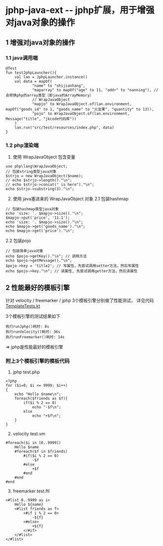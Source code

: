 # jphp-java-ext -- jphp扩展，用于增强对java对象的操作

## 1 增强对java对象的操作

### 1.1 java调用端
```
@Test
fun testJphpLauncher(){
    val lan = JphpLauncher.instance()
    val data = mapOf(
            "name" to "shijianhang",
            "maparray" to mapOf("age" to 11, "addr" to "nanning"), // 会转换php的array类型（即java的ArrayMemory）
            // WrapJavaObject
            "mapjo" to WrapJavaObject.of(lan.environment, mapOf("goods_id" to 1, "goods_name" to "火龙果", "quantity" to 13)),
            "pojo" to WrapJavaObject.of(lan.environment, Message("title", "jkcode代码库"))
    )
    lan.run("src/test/resources/index.php", data)
}
```

### 1.2 php渲染端
1. 使用 WrapJavaObject 包含变量
```
use php\lang\WrapJavaObject;
// 包装string类型java对象
$strjo = new WrapJavaObject($name);
// echo $strjo->length()."\n";
// echo $strjo->concat(" is hero")."\n";
echo $strjo->substring(3)."\n"; 
```

2. 使用 java塞进来的 WrapJavaObject 对象
2.1 包装hashmap
```
// 包装hashmap类型java对象
echo 'size: '. $mapjo->size()."\n";
$mapjo->put('price', '11.1');
echo 'size: '. $mapjo->size()."\n";
echo $mapjo->get('goods_name')."\n";
echo $mapjo->get('price')."\n";
```

2.2 包装pojo
```
// 包装简单java对象
echo $pojo->getKey()."\n"; // 调用方法
echo $pojo->getMessage()."\n";
$pojo->key = 'title2'; // 写属性，先尝试调用setter方法，然后写属性
echo $pojo->key."\n"; // 读属性, 先尝试调用getter方法，然后读属性
```

## 2 性能最好的模板引擎
针对 velocity / freemarker / jphp 3个模板引擎分别做了性能测试， 详见代码[TemplateTests.kt](https://github.com/shigebeyond/jkmvc/blob/master/jkmvc-http/src/test/kotlin/net/jkcode/jkmvc/tests/TemplateTests.kt)

3个模板引擎的测试结果如下
```
执行runJphp()耗时: 8s
执行runVelocity()耗时: 36s
执行runFreemarker()耗时: 14s
```
=> jphp是性能最好的模板引擎

### 附上3个模板引擎的模板代码
1. jphp
test.php
```
<?php
for ($i=0; $i <= 9999; $i++)
{
    echo "Hello $name\n";
    foreach($friends as $f){
        if($i % 2 == 0)
            echo "-$f\n";
        else
            echo "+$f\n";
    }
}
```

2. velocity 
test.vm
```
#foreach($i in [0..9999])
    Hello $name
    #foreach($f in $friends)
        #if($i % 2 == 0)
            -$f
        #else
            +$f
        #end
    #end
#end
```

3. freemarker
test.ftl
```
<#list 0..9999 as i>
    Hello ${name}
    <#list friends as f>
        <#if i % 2 == 0>
            -${f}
        <#else>
            +${f}
        </#if>
    </#list>
</#list>
```